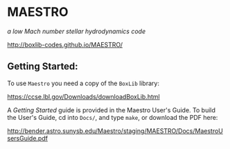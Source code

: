 # MAESTRO

*a low Mach number stellar hydrodynamics code*

http://boxlib-codes.github.io/MAESTRO/

## Getting Started:

To use `Maestro` you need a copy of the `BoxLib` library:

https://ccse.lbl.gov/Downloads/downloadBoxLib.html

A *Getting Started* guide is provided in the Maestro User's Guide.  To
build the User's Guide, cd into `Docs/`, and type `make`, or download
the PDF here:

http://bender.astro.sunysb.edu/Maestro/staging/MAESTRO/Docs/MaestroUsersGuide.pdf




